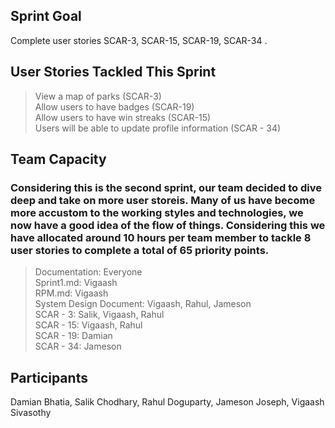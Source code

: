 ## Sprint Goal
Complete user stories SCAR-3, SCAR-15, SCAR-19, SCAR-34 .

## User Stories Tackled This Sprint
> View a map of parks (SCAR-3) <br />
> Allow users to have badges (SCAR-19) <br />
> Allow users to have win streaks (SCAR-15) <br />
> Users will be able to update profile information (SCAR - 34) <br />

## Team Capacity
### Considering this is the second sprint, our team decided to dive deep and take on more user storeis. Many of us have become more accustom to the working styles and technologies, we now have a good idea of the flow of things. Considering this we have allocated around 10 hours per team member to tackle 8 user stories to complete a total of 65 priority points.
> Documentation: Everyone <br />
> Sprint1.md: Vigaash <br />
> RPM.md: Vigaash  <br />
> System Design Document: Vigaash, Rahul, Jameson <br />
> SCAR - 3: Salik, Vigaash, Rahul<br />
> SCAR - 15: Vigaash, Rahul<br />
> SCAR - 19: Damian<br />
> SCAR - 34: Jameson<br />

## Participants
Damian Bhatia, Salik Chodhary, Rahul Doguparty, Jameson Joseph, Vigaash Sivasothy
